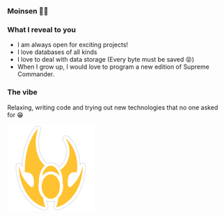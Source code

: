 ### Moinsen 👋🏾

### What I reveal to you

- I am always open for exciting projects!
- I love databases of all kinds
- I love to deal with data storage (Every byte must be saved 😝)
- When I grow up, I would love to program a new edition of Supreme Commander.

### The vibe

Relaxing, writing code and trying out new technologies that no one asked for 😁

<img src="./seraphim-sticker.png" alt="seraphim-sticker-logo" width="200"/>
